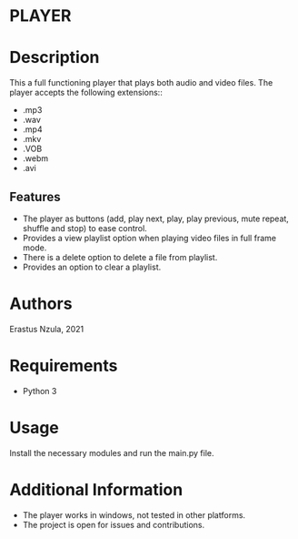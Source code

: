 PLAYER
======

Description
===========
This a full functioning player that plays both audio and video files. The player accepts the following extensions::
* .mp3
* .wav
* .mp4
* .mkv
* .VOB
* .webm
* .avi

Features
--------
* The player as buttons (add, play next, play, play previous, mute repeat, shuffle and stop) to ease control.
* Provides a view playlist option when playing video files in full frame mode.
* There is a delete option to delete a file from playlist.
* Provides an option to clear a playlist.

Authors
=======
Erastus Nzula, 2021

Requirements
============
* Python 3

Usage
=====
Install the necessary modules and run the main.py file.

Additional Information
======================
* The player works in windows, not tested in other platforms.
* The project is open for issues and contributions.







